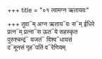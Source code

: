 +++
title = "०१ त्वामग्न ऋतायवः"

+++
तुवा᳓म् अग्न ऋताय᳓वः स᳓म् ईधिरे  
प्रत्न᳓म् प्रत्ना᳓स ऊत᳓ये सहस्कृत  
पुरुश्चन्द्रं᳓ यजतं᳓ विश्व᳓धायसं  
द᳓मूनसं गृह᳓पतिं व᳓रेणियम्